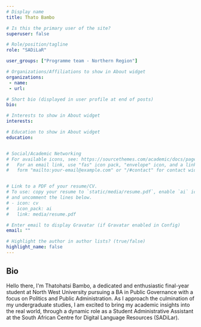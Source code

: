 ```yaml
---
# Display name
title: Thato Bambo

# Is this the primary user of the site?
superuser: false

# Role/position/tagline
role: "SADiLaR"

user_groups: ["Programme team - Northern Region"]

# Organizations/Affiliations to show in About widget
organizations:
 - name: 
 - url:

# Short bio (displayed in user profile at end of posts)
bio: 

# Interests to show in About widget
interests: 

# Education to show in About widget
education:


# Social/Academic Networking
# For available icons, see: https://sourcethemes.com/academic/docs/page-builder/#icons
#   For an email link, use "fas" icon pack, "envelope" icon, and a link in the
#   form "mailto:your-email@example.com" or "/#contact" for contact widget.


# Link to a PDF of your resume/CV.
# To use: copy your resume to `static/media/resume.pdf`, enable `ai` icons in `params.toml`, 
# and uncomment the lines below.
# - icon: cv
#   icon_pack: ai
#   link: media/resume.pdf

# Enter email to display Gravatar (if Gravatar enabled in Config)
email: ""

# Highlight the author in author lists? (true/false)
highlight_name: false
---
```


## Bio

Hello there, I'm Thatohatsi Bambo, a dedicated and enthusiastic final-year student at North West University pursuing a BA in Public Governance with a focus on Politics and Public Administration. As I approach the culmination of my undergraduate studies, I am excited to bring my academic insights into the real world, through a dynamic role as  a Student Administrative Assistant at the South African Centre for Digital Language Resources (SADiLar). 


